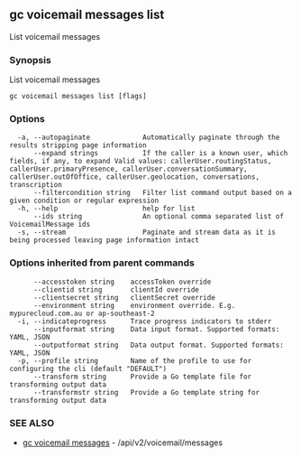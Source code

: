 ## gc voicemail messages list

List voicemail messages

### Synopsis

List voicemail messages

```
gc voicemail messages list [flags]
```

### Options

```
  -a, --autopaginate             Automatically paginate through the results stripping page information
      --expand strings           If the caller is a known user, which fields, if any, to expand Valid values: callerUser.routingStatus, callerUser.primaryPresence, callerUser.conversationSummary, callerUser.outOfOffice, callerUser.geolocation, conversations, transcription
      --filtercondition string   Filter list command output based on a given condition or regular expression
  -h, --help                     help for list
      --ids string               An optional comma separated list of VoicemailMessage ids
  -s, --stream                   Paginate and stream data as it is being processed leaving page information intact
```

### Options inherited from parent commands

```
      --accesstoken string    accessToken override
      --clientid string       clientId override
      --clientsecret string   clientSecret override
      --environment string    environment override. E.g. mypurecloud.com.au or ap-southeast-2
  -i, --indicateprogress      Trace progress indicators to stderr
      --inputformat string    Data input format. Supported formats: YAML, JSON
      --outputformat string   Data output format. Supported formats: YAML, JSON
  -p, --profile string        Name of the profile to use for configuring the cli (default "DEFAULT")
      --transform string      Provide a Go template file for transforming output data
      --transformstr string   Provide a Go template string for transforming output data
```

### SEE ALSO

* [gc voicemail messages](gc_voicemail_messages.html)	 - /api/v2/voicemail/messages


